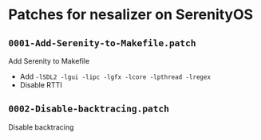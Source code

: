 # Patches for nesalizer on SerenityOS

## `0001-Add-Serenity-to-Makefile.patch`

Add Serenity to Makefile

- Add `-lSDL2 -lgui -lipc -lgfx -lcore -lpthread -lregex`
- Disable RTTI

## `0002-Disable-backtracing.patch`

Disable backtracing


